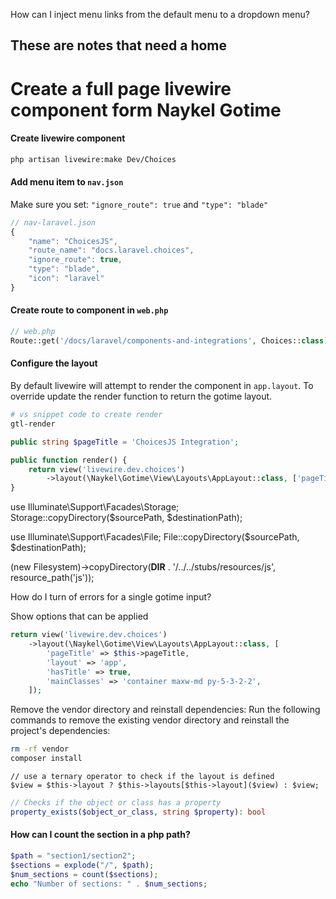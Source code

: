 
How can I inject menu links from the default menu to a dropdown menu?

## These are notes that need a home

# Create a full page livewire component form Naykel Gotime

#### Create livewire component

```bash
php artisan livewire:make Dev/Choices
```

#### Add menu item to `nav.json`

Make sure you set: `"ignore_route": true` and `"type": "blade"`

```js
// nav-laravel.json
{
    "name": "ChoicesJS",
    "route_name": "docs.laravel.choices",
    "ignore_route": true,
    "type": "blade",
    "icon": "laravel"
}
```

#### Create route to component in `web.php`
```php
// web.php
Route::get('/docs/laravel/components-and-integrations', Choices::class);
```

#### Configure the layout

By default livewire will attempt to render the component in `app.layout`. To override update the render function to return the gotime layout.

```bash
# vs snippet code to create render
gtl-render
```

```php
public string $pageTitle = 'ChoicesJS Integration';

public function render() {
    return view('livewire.dev.choices')
        ->layout(\Naykel\Gotime\View\Layouts\AppLayout::class, ['pageTitle' => $this->pageTitle]);
}
```


use Illuminate\Support\Facades\Storage;
Storage::copyDirectory($sourcePath, $destinationPath);


use Illuminate\Support\Facades\File;
File::copyDirectory($sourcePath, $destinationPath);

(new Filesystem)->copyDirectory(__DIR__ . '/../../stubs/resources/js', resource_path('js'));


How do I turn of errors for a single gotime input?


Show options that can be applied
```php
return view('livewire.dev.choices')
    ->layout(\Naykel\Gotime\View\Layouts\AppLayout::class, [
        'pageTitle' => $this->pageTitle,
        'layout' => 'app',
        'hasTitle' => true,
        'mainClasses' => 'container maxw-md py-5-3-2-2',
    ]);

```

Remove the vendor directory and reinstall dependencies: Run the following commands to remove the existing vendor directory and reinstall the project's dependencies:

```bash
rm -rf vendor
composer install
```


    // use a ternary operator to check if the layout is defined
    $view = $this->layout ? $this->layouts[$this->layout]($view) : $view;



```php
// Checks if the object or class has a property
property_exists($object_or_class, string $property): bool
```


#### How can I count the section in a php path?

```php
$path = "section1/section2";
$sections = explode("/", $path);
$num_sections = count($sections);
echo "Number of sections: " . $num_sections;
```


